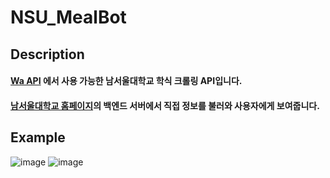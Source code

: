 # NSU_MealBot

## Description
#### [Wa API](https://github.com/yymin1022/Wa_API) 에서 사용 가능한 남서울대학교 학식 크롤링 API입니다.
#### [남서울대학교 홈페이지](https://nsu.ac.kr/?m1=page%25&menu_id=483%25)의 백엔드 서버에서 직접 정보를 불러와 사용자에게 보여줍니다.

## Example
![image](https://github.com/kimch0612/NSU_MealBot/assets/10193967/3ad014b9-f100-4f72-8435-c3e95872c393)
![image](https://github.com/kimch0612/NSU_MealBot/assets/10193967/3d4f60c3-1126-43f8-8d11-75ff1a1f53b3)
